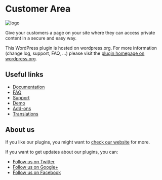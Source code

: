 # Customer Area 

![logo](http://www.marvinlabs.com/wp-content/uploads/2013/07/logo.png)

Give your customers a page on your site where they can access private content in a secure and easy way. 

This WordPress plugin is hosted on wordpress.org. For more information (change log, support, FAQ, ...) 
please visit the [plugin homepage on wordpress.org](http://wordpress.org/plugins/customer-area/).

## Useful links

* [Documentation](http://customer-area.marvinlabs.com/documentation)
* [FAQ](http://customer-area.marvinlabs.com/category/faq/)
* [Support](http://customer-area.marvinlabs.com/support)
* [Demo](http://customer-area.marvinlabs.com/demo)
* [Add-ons](http://www.marvinlabs.com/downloads/category/customer-area)
* [Translations](http://customer-area.marvinlabs.com/documentation/translations/)

## About us

If you like our plugins, you might want to [check our website](http://www.marvinlabs.com) for more.

If you want to get updates about our plugins, you can:

* [Follow us on Twitter](http://twitter.com/marvinlabs)
* [Follow us on Google+](https://plus.google.com/u/0/117677945360605555441)
* [Follow us on Facebook](http://www.facebook.com/studio.marvinlabs)
